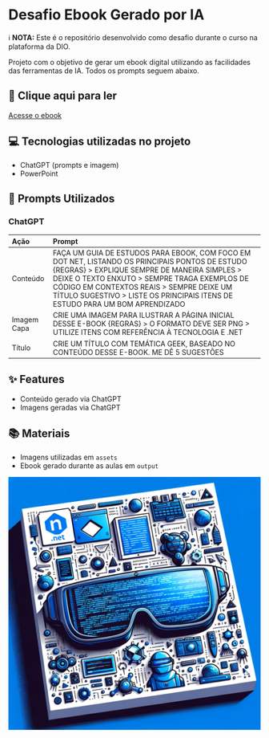 # Desafio Ebook Gerado por IA

ℹ️ **NOTA:** Este é o repositório desenvolvido como desafio durante o curso na plataforma da DIO.

Projeto com o objetivo de gerar um ebook digital utilizando as facilidades das ferramentas de IA. Todos os prompts seguem abaixo.

## 📕 Clique aqui para ler
[Acesse o ebook](output/ProjetoEBOOKGeradoporIA.pdf)

## 💻 Tecnologias utilizadas no projeto

- ChatGPT (prompts e imagem)
- PowerPoint

## 🧠 Prompts Utilizados

### ChatGPT

| Ação   | Prompt                                                                                                                                                           |
|:-------|:-----------------------------------------------------------------------------------------------------------------------------------------------------------------|
| Conteúdo | FAÇA UM GUIA DE ESTUDOS PARA EBOOK, COM FOCO EM DOT NET, LISTANDO OS PRINCIPAIS PONTOS DE ESTUDO {REGRAS} > EXPLIQUE SEMPRE DE MANEIRA SIMPLES > DEIXE O TEXTO ENXUTO > SEMPRE TRAGA EXEMPLOS DE CÓDIGO EM CONTEXTOS REAIS > SEMPRE DEIXE UM TÍTULO SUGESTIVO > LISTE OS PRINCIPAIS ITENS DE ESTUDO PARA UM BOM APRENDIZADO |
| Imagem Capa | CRIE UMA IMAGEM PARA ILUSTRAR A PÁGINA INICIAL DESSE E-BOOK {REGRAS} > O FORMATO DEVE SER PNG > UTILIZE ITENS COM REFERÊNCIA À TECNOLOGIA E .NET              |
| Título | CRIE UM TÍTULO COM TEMÁTICA GEEK, BASEADO NO CONTEÚDO DESSE E-BOOK. ME DÊ 5 SUGESTÕES                                                                            |


## ✨ Features

- Conteúdo gerado via ChatGPT
- Imagens geradas via ChatGPT

## 📚 Materiais

- Imagens utilizadas em `assets`
- Ebook gerado durante as aulas em `output`
  

![Capa do Ebook](assets/capaebook.png)
